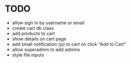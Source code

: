 # TODO

* allow sign in by username or email
* create cart db class
* add products to cart
* show details on cart page
* add small notification (js) to cart on click "Add to Cart"
* allow superadmin to add admins
* style file inputs
